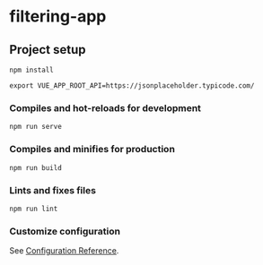 # filtering-app


## Project setup
```
npm install
```
```
export VUE_APP_ROOT_API=https://jsonplaceholder.typicode.com/
```

### Compiles and hot-reloads for development
```
npm run serve
```

### Compiles and minifies for production
```
npm run build
```

### Lints and fixes files
```
npm run lint
```

### Customize configuration
See [Configuration Reference](https://cli.vuejs.org/config/).
